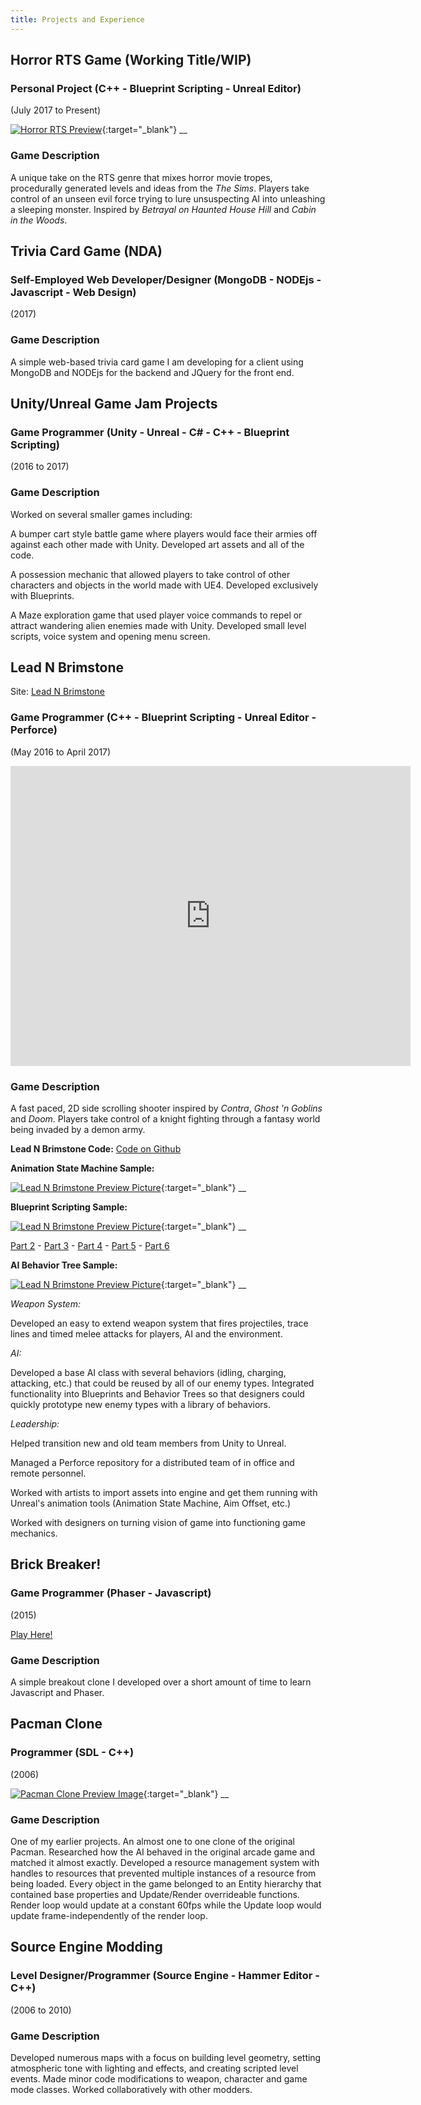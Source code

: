 ```yaml
---
title: Projects and Experience
---
```


## Horror RTS Game (Working Title/WIP)

### Personal Project (C++ - Blueprint Scripting - Unreal Editor)
(July 2017 to Present)

[![Horror RTS Preview](/assets/img/HHTBSPreview.png)](/assets/img/HHTBSPreview.png){:target="_blank"}
__
### Game Description
A unique take on the RTS genre that mixes horror movie tropes, procedurally generated levels and ideas from the  _The Sims_. Players take control of an unseen evil force trying to lure unsuspecting AI into unleashing a sleeping monster. Inspired by _Betrayal on Haunted House Hill_ and _Cabin in the Woods_.


## Trivia Card Game (NDA)

### Self-Employed Web Developer/Designer (MongoDB - NODEjs - Javascript - Web Design)
(2017)

### Game Description
A simple web-based trivia card game I am developing for a client using MongoDB and NODEjs for the backend and JQuery for the front end.


## Unity/Unreal Game Jam Projects

### Game Programmer (Unity - Unreal - C# - C++ - Blueprint Scripting)
(2016 to 2017)

### Game Description
Worked on several smaller games including:

A bumper cart style battle game where players would face their armies off against each other made with Unity. Developed art assets and all of the code.

A possession mechanic that allowed players to take control of other characters and objects in the world made with UE4. Developed exclusively with Blueprints.

A Maze exploration game that used player voice commands to repel or attract wandering alien enemies made with Unity. Developed small level scripts, voice system and opening menu screen.


## Lead N Brimstone
Site: [Lead N Brimstone](http://www.wadenkanestudios.com/#!projects/leadnbrimestone.html)

### Game Programmer (C++ - Blueprint Scripting - Unreal Editor - Perforce)
(May 2016 to April 2017)

<iframe src="https://drive.google.com/file/d/0ByegvJ7suqvHRjFoTTNPbW5TM2c/preview" width="640" height="480" frameBorder="0"></iframe>

### Game Description
A fast paced, 2D side scrolling shooter inspired by _Contra_, _Ghost 'n Goblins_ and _Doom_. Players take control of a knight fighting through a fantasy world being invaded by a demon army.

**Lead N Brimstone Code:**
[Code on Github](https://github.com/calebsmth54/LeadNBrimstone)


**Animation State Machine Sample:**

[![Lead N Brimstone Preview Picture](/assets/img/LnBPreview2.png)](/assets/img/LnBPreview2.png){:target="_blank"}
__

**Blueprint Scripting Sample:**

[![Lead N Brimstone Preview Picture](/assets/img/BPPreview1.png)](/assets/img/BPPreview1.png){:target="_blank"}
__

[Part 2](/assets/img/BPPreview2.png) -
[Part 3](/assets/img/BPPreview3.png) -
[Part 4](/assets/img/BPPreview4.png) -
[Part 5](/assets/img/BPPreview5.png) -
[Part 6](/assets/img/BPPreview6.png)


**AI Behavior Tree Sample:**

[![Lead N Brimstone Preview Picture](/assets/img/LnBPreview3.png)](/assets/img/LnBPreview3.png){:target="_blank"}
__

*Weapon System:*

Developed an easy to extend weapon system that fires projectiles, trace lines and timed melee attacks for players, AI and the environment.


*AI:*

Developed a base AI class with several behaviors (idling, charging, attacking, etc.) that could be reused by all of our enemy types. Integrated functionality into Blueprints and Behavior Trees so that designers could quickly prototype new enemy types with a library of behaviors.


*Leadership:*

Helped transition new and old team members from Unity to Unreal.

Managed a Perforce repository for a distributed team of in office and remote personnel.

Worked with artists to import assets into engine and get them running with Unreal's animation tools (Animation State Machine, Aim Offset, etc.)

Worked with designers on turning vision of game into functioning game mechanics.

## Brick Breaker!

### Game Programmer (Phaser - Javascript)
(2015)

[Play Here!](/phaser-games/Brick/Breakbrickbreaker.html)

### Game Description
A simple breakout clone I developed over a short amount of time to learn Javascript and Phaser.

## Pacman Clone

### Programmer (SDL - C++)
(2006)

[![Pacman Clone Preview Image](/assets/img/PMPreview.png)](/assets/img/PMPreview.png){:target="_blank"}
__

### Game Description
One of my earlier projects. An almost one to one clone of the original Pacman. Researched how the AI behaved in the original arcade game and matched it almost exactly. Developed a resource management system with handles to resources that prevented multiple instances of a resource from being loaded. Every object in the game belonged to an Entity hierarchy that contained base properties and Update/Render overrideable functions. Render loop would update at a constant 60fps while the Update loop would update frame-independently of the render loop.


## Source Engine Modding

### Level Designer/Programmer (Source Engine - Hammer Editor - C++)
(2006 to 2010)

### Game Description
Developed numerous maps with a focus on building level geometry, setting atmospheric tone with lighting and effects, and creating scripted level events. Made minor code modifications to weapon, character and game mode classes. Worked collaboratively with other modders.
